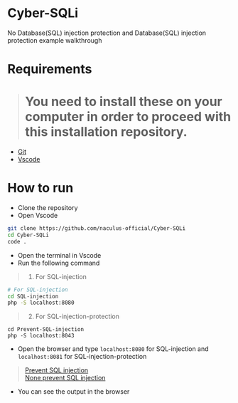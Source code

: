 # Cyber-SQLi

No Database(SQL) injection protection and Database(SQL) injection protection example walkthrough

# Requirements

> # You need to install these on your computer in order to proceed with this installation repository.

- [Git](https://git-scm.com/downloads)
- [Vscode](https://code.visualstudio.com/download)

# How to run
- Clone the repository
- Open Vscode
```bash
git clone https://github.com/naculus-official/Cyber-SQLi
cd Cyber-SQLi
code .
```
- Open the terminal in Vscode
- Run the following command
> 1. For SQL-injection
```bash
# For SQL-injection
cd SQL-injection
php -S localhost:8080
```
> 2. For SQL-injection-protection
```
cd Prevent-SQL-injection
php -S localhost:8043
```
- Open the browser and type `localhost:8080` for SQL-injection and `localhost:8081` for SQL-injection-protection
> [Prevent SQL injection](http://127.0.0.1:8081)  
> [None prevent SQL injection](http://127.0.0.1:8043)  
- You can see the output in the browser